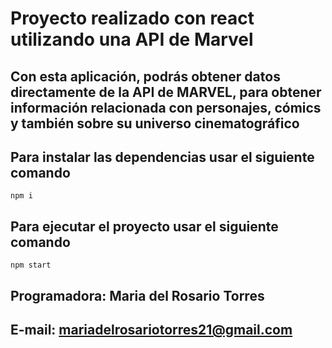 <h1  text-align="center"> Proyecto realizado con react utilizando una API de Marvel  </h1>

## Con esta aplicación, podrás obtener datos directamente de la API de MARVEL, para obtener información relacionada con personajes, cómics y también sobre su universo cinematográfico

## Para instalar las dependencias usar el siguiente comando

`npm i`

## Para ejecutar el proyecto usar el siguiente comando

`npm start`

## Programadora: Maria del Rosario Torres

## E-mail: mariadelrosariotorres21@gmail.com